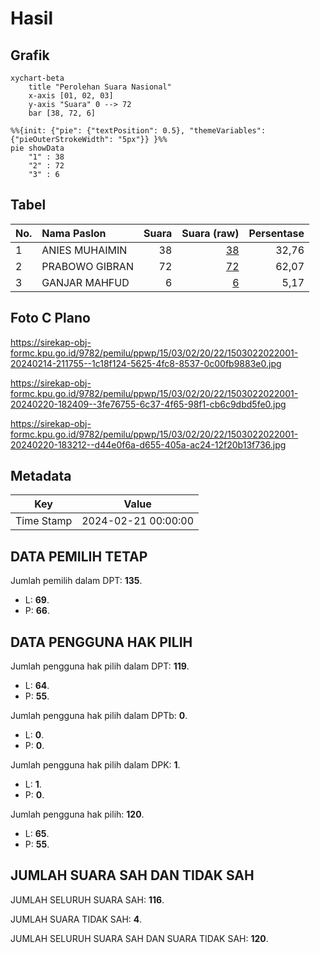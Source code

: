 # Hasil

## Grafik

```mermaid
xychart-beta
    title "Perolehan Suara Nasional"
    x-axis [01, 02, 03]
    y-axis "Suara" 0 --> 72
    bar [38, 72, 6]
```

```mermaid
%%{init: {"pie": {"textPosition": 0.5}, "themeVariables": {"pieOuterStrokeWidth": "5px"}} }%%
pie showData
    "1" : 38
    "2" : 72
    "3" : 6
```

## Tabel

| No. | Nama Paslon    | Suara | Suara (raw) | Persentase |
|:--- |:-------------- | -----:| -----------:| ----------:|
| 1   | ANIES MUHAIMIN | 38    | [38][p-1]   | 32,76      |
| 2   | PRABOWO GIBRAN | 72    | [72][p-2]   | 62,07      |
| 3   | GANJAR MAHFUD  | 6     | [6][p-3]    | 5,17       |


[p-1]: https://github.com/gigit-pemilu/pemilu-2024/blob/main/pilpres/hitung-suara/sub/15-jambi/sub/03-sarolangun/sub/02-limun/sub/2022-muara-limun/sub/001-tps/sub/paslon-1.txt
[p-2]: https://github.com/gigit-pemilu/pemilu-2024/blob/main/pilpres/hitung-suara/sub/15-jambi/sub/03-sarolangun/sub/02-limun/sub/2022-muara-limun/sub/001-tps/sub/paslon-2.txt
[p-3]: https://github.com/gigit-pemilu/pemilu-2024/blob/main/pilpres/hitung-suara/sub/15-jambi/sub/03-sarolangun/sub/02-limun/sub/2022-muara-limun/sub/001-tps/sub/paslon-3.txt

## Foto C Plano

https://sirekap-obj-formc.kpu.go.id/9782/pemilu/ppwp/15/03/02/20/22/1503022022001-20240214-211755--1c18f124-5625-4fc8-8537-0c00fb9883e0.jpg

https://sirekap-obj-formc.kpu.go.id/9782/pemilu/ppwp/15/03/02/20/22/1503022022001-20240220-182409--3fe76755-6c37-4f65-98f1-cb6c9dbd5fe0.jpg

https://sirekap-obj-formc.kpu.go.id/9782/pemilu/ppwp/15/03/02/20/22/1503022022001-20240220-183212--d44e0f6a-d655-405a-ac24-12f20b13f736.jpg


## Metadata

| Key        | Value               |
| ---------- | ------------------- |
| Time Stamp | 2024-02-21 00:00:00 |


## DATA PEMILIH TETAP

Jumlah pemilih dalam DPT: **135**.
 * L: **69**.
 * P: **66**.

## DATA PENGGUNA HAK PILIH

Jumlah pengguna hak pilih dalam DPT: **119**.
 * L: **64**.
 * P: **55**.

Jumlah pengguna hak pilih dalam DPTb: **0**.
 * L: **0**.
 * P: **0**.

Jumlah pengguna hak pilih dalam DPK: **1**.
 * L: **1**.
 * P: **0**.

Jumlah pengguna hak pilih: **120**.
 * L: **65**.
 * P: **55**.

## JUMLAH SUARA SAH DAN TIDAK SAH

JUMLAH SELURUH SUARA SAH: **116**.

JUMLAH SUARA TIDAK SAH: **4**.

JUMLAH SELURUH SUARA SAH DAN SUARA TIDAK SAH: **120**.


